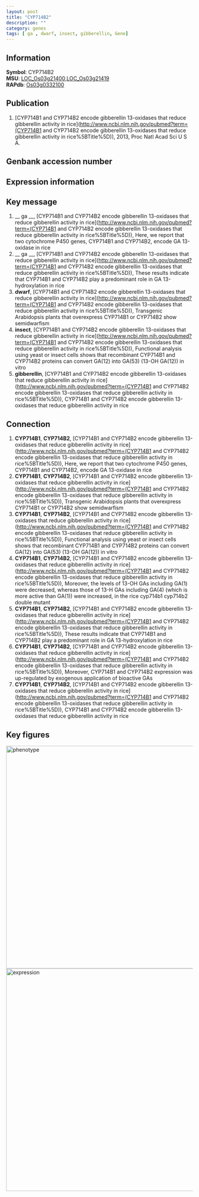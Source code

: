 ```yaml
---
layout: post
title: "CYP714B2"
description: ""
category: genes
tags: [ ga , dwarf, insect, gibberellin, Gene]
---
```


## Information
__Symbol__: CYP714B2  
__MSU__: [LOC_Os03g21400](http://rice.plantbiology.msu.edu/cgi-bin/ORF_infopage.cgi?orf=LOC_Os03g21400),[LOC_Os03g21419](http://rice.plantbiology.msu.edu/cgi-bin/ORF_infopage.cgi?orf=LOC_Os03g21419)  
__RAPdb__: [Os03g0332100](http://rapdb.dna.affrc.go.jp/viewer/gbrowse_details/irgsp1?name=Os03g0332100)  

## Publication
1. [CYP714B1 and CYP714B2 encode gibberellin 13-oxidases that reduce gibberellin activity in rice](http://www.ncbi.nlm.nih.gov/pubmed?term=(CYP714B1 and CYP714B2 encode gibberellin 13-oxidases that reduce gibberellin activity in rice%5BTitle%5D)), 2013, Proc Natl Acad Sci U S A.

## Genbank accession number

## Expression information

## Key message
1. __ ga __, [CYP714B1 and CYP714B2 encode gibberellin 13-oxidases that reduce gibberellin activity in rice](http://www.ncbi.nlm.nih.gov/pubmed?term=(CYP714B1 and CYP714B2 encode gibberellin 13-oxidases that reduce gibberellin activity in rice%5BTitle%5D)),  Here, we report that two cytochrome P450 genes, CYP714B1 and CYP714B2, encode GA 13-oxidase in rice
2. __ ga __, [CYP714B1 and CYP714B2 encode gibberellin 13-oxidases that reduce gibberellin activity in rice](http://www.ncbi.nlm.nih.gov/pubmed?term=(CYP714B1 and CYP714B2 encode gibberellin 13-oxidases that reduce gibberellin activity in rice%5BTitle%5D)),  These results indicate that CYP714B1 and CYP714B2 play a predominant role in GA 13-hydroxylation in rice
3. __dwarf__, [CYP714B1 and CYP714B2 encode gibberellin 13-oxidases that reduce gibberellin activity in rice](http://www.ncbi.nlm.nih.gov/pubmed?term=(CYP714B1 and CYP714B2 encode gibberellin 13-oxidases that reduce gibberellin activity in rice%5BTitle%5D)),  Transgenic Arabidopsis plants that overexpress CYP714B1 or CYP714B2 show semidwarfism
4. __insect__, [CYP714B1 and CYP714B2 encode gibberellin 13-oxidases that reduce gibberellin activity in rice](http://www.ncbi.nlm.nih.gov/pubmed?term=(CYP714B1 and CYP714B2 encode gibberellin 13-oxidases that reduce gibberellin activity in rice%5BTitle%5D)),  Functional analysis using yeast or insect cells shows that recombinant CYP714B1 and CYP714B2 proteins can convert GA(12) into GA(53) (13-OH GA(12)) in vitro
5. __gibberellin__, [CYP714B1 and CYP714B2 encode gibberellin 13-oxidases that reduce gibberellin activity in rice](http://www.ncbi.nlm.nih.gov/pubmed?term=(CYP714B1 and CYP714B2 encode gibberellin 13-oxidases that reduce gibberellin activity in rice%5BTitle%5D)), CYP714B1 and CYP714B2 encode gibberellin 13-oxidases that reduce gibberellin activity in rice

## Connection
1. __CYP714B1__, __CYP714B2__, [CYP714B1 and CYP714B2 encode gibberellin 13-oxidases that reduce gibberellin activity in rice](http://www.ncbi.nlm.nih.gov/pubmed?term=(CYP714B1 and CYP714B2 encode gibberellin 13-oxidases that reduce gibberellin activity in rice%5BTitle%5D)),  Here, we report that two cytochrome P450 genes, CYP714B1 and CYP714B2, encode GA 13-oxidase in rice
2. __CYP714B1__, __CYP714B2__, [CYP714B1 and CYP714B2 encode gibberellin 13-oxidases that reduce gibberellin activity in rice](http://www.ncbi.nlm.nih.gov/pubmed?term=(CYP714B1 and CYP714B2 encode gibberellin 13-oxidases that reduce gibberellin activity in rice%5BTitle%5D)),  Transgenic Arabidopsis plants that overexpress CYP714B1 or CYP714B2 show semidwarfism
3. __CYP714B1__, __CYP714B2__, [CYP714B1 and CYP714B2 encode gibberellin 13-oxidases that reduce gibberellin activity in rice](http://www.ncbi.nlm.nih.gov/pubmed?term=(CYP714B1 and CYP714B2 encode gibberellin 13-oxidases that reduce gibberellin activity in rice%5BTitle%5D)),  Functional analysis using yeast or insect cells shows that recombinant CYP714B1 and CYP714B2 proteins can convert GA(12) into GA(53) (13-OH GA(12)) in vitro
4. __CYP714B1__, __CYP714B2__, [CYP714B1 and CYP714B2 encode gibberellin 13-oxidases that reduce gibberellin activity in rice](http://www.ncbi.nlm.nih.gov/pubmed?term=(CYP714B1 and CYP714B2 encode gibberellin 13-oxidases that reduce gibberellin activity in rice%5BTitle%5D)),  Moreover, the levels of 13-OH GAs including GA(1) were decreased, whereas those of 13-H GAs including GA(4) (which is more active than GA(1)) were increased, in the rice cyp714b1 cyp714b2 double mutant
5. __CYP714B1__, __CYP714B2__, [CYP714B1 and CYP714B2 encode gibberellin 13-oxidases that reduce gibberellin activity in rice](http://www.ncbi.nlm.nih.gov/pubmed?term=(CYP714B1 and CYP714B2 encode gibberellin 13-oxidases that reduce gibberellin activity in rice%5BTitle%5D)),  These results indicate that CYP714B1 and CYP714B2 play a predominant role in GA 13-hydroxylation in rice
6. __CYP714B1__, __CYP714B2__, [CYP714B1 and CYP714B2 encode gibberellin 13-oxidases that reduce gibberellin activity in rice](http://www.ncbi.nlm.nih.gov/pubmed?term=(CYP714B1 and CYP714B2 encode gibberellin 13-oxidases that reduce gibberellin activity in rice%5BTitle%5D)),  Moreover, CYP714B1 and CYP714B2 expression was up-regulated by exogenous application of bioactive GAs
7. __CYP714B1__, __CYP714B2__, [CYP714B1 and CYP714B2 encode gibberellin 13-oxidases that reduce gibberellin activity in rice](http://www.ncbi.nlm.nih.gov/pubmed?term=(CYP714B1 and CYP714B2 encode gibberellin 13-oxidases that reduce gibberellin activity in rice%5BTitle%5D)), CYP714B1 and CYP714B2 encode gibberellin 13-oxidases that reduce gibberellin activity in rice

## Key figures
<img src="http://ricencode.github.io/images/CYP714B2.pheno.png" alt="phenotype"  style="width: 600px;"/>

<img src="http://ricencode.github.io/images/CYP714B2.exp.png" alt="expression"  style="width: 600px;"/>


